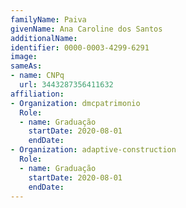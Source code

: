 ```yaml
---
familyName: Paiva
givenName: Ana Caroline dos Santos
additionalName: 
identifier: 0000-0003-4299-6291
image: 
sameAs:
- name: CNPq
  url: 3443287356411632
affiliation:
- Organization: dmcpatrimonio
  Role:
  - name: Graduação
    startDate: 2020-08-01
    endDate: 
- Organization: adaptive-construction
  Role:
  - name: Graduação
    startDate: 2020-08-01
    endDate: 
---
```




